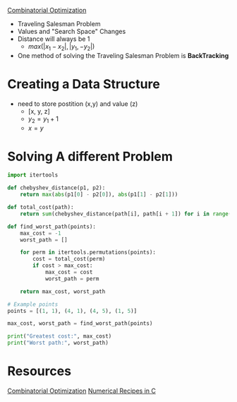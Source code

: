 [Combinatorial Optimization](https://www.cs.cmu.edu/afs/cs.cmu.edu/project/learn-43/lib/photoz/.g/web/glossary/comb.html)
 - Traveling Salesman Problem
 - Values and "Search Space" Changes
 - Distance will always be 1
    - $max(|x_1 - x_2|, |y_1, - y_2|)$
 - One method of solving the Traveling Salesman Problem is **BackTracking**


# Creating a Data Structure

 - need to store postition (x,y) and value (z)
    - [x, y, z]
    - $y_2 = y_1 + 1$
    - $x = y$



# Solving A different Problem

```python
import itertools

def chebyshev_distance(p1, p2):
    return max(abs(p1[0] - p2[0]), abs(p1[1] - p2[1]))

def total_cost(path):
    return sum(chebyshev_distance(path[i], path[i + 1]) for i in range(len(path) - 1))

def find_worst_path(points):
    max_cost = -1
    worst_path = []

    for perm in itertools.permutations(points):
        cost = total_cost(perm)
        if cost > max_cost:
            max_cost = cost
            worst_path = perm

    return max_cost, worst_path

# Example points
points = [(1, 1), (4, 1), (4, 5), (1, 5)]

max_cost, worst_path = find_worst_path(points)

print("Greatest cost:", max_cost)
print("Worst path:", worst_path)
```

# Resources

[Combinatorial Optimization](https://www.mathematik.uni-muenchen.de/~kpanagio/KombOpt/book.pdf)
[Numerical Recipes in C](https://www.cec.uchile.cl/cinetica/pcordero/MC_libros/NumericalRecipesinC.pdf)

